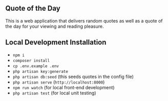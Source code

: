 ## Quote of the Day
This is a web application that delivers random quotes as well as a quote of the day for your viewing and reading pleasure.

## Local Development Installation
- `npm i`
- `composer install`
- `cp .env.example .env`
- `php artisan key:generate`
- `php artisan db:seed` (this seeds quotes in the config file)
- `php artisan serve` (`http://localhost:8000`)
- `npm run watch` (for local front-end development)
- `php artisan test` (for local unit testing)